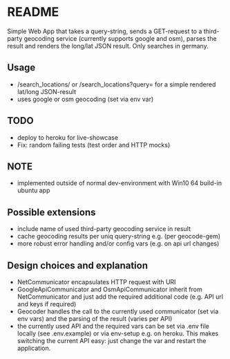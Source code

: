 # README

Simple Web App that takes a query-string, sends a GET-request to a third-party
geocoding service (currently supports google and osm), parses the result and
renders the long/lat JSON result. Only searches in germany.

## Usage

- /search_locations/<QUERY> or /search_locations?query=<QUERY> for a simple
rendered lat/long JSON-result
- uses google or osm geocoding (set via env var)

## TODO

- deploy to heroku for live-showcase
- Fix: random failing tests (test order and HTTP mocks)

## NOTE

- implemented outside of normal dev-environment with Win10 64 build-in
ubuntu app

## Possible extensions

- include name of used third-party geocoding service in result
- cache geocoding results per uniq query-string e.g. (per geocode-gem)
- more robust error handling and/or config vars (e.g. on api url changes)

## Design choices and explanation

- NetCommunicator encapsulates HTTP request with URI
- GoogleApiCommunicator and OsmApiCommunicator inherit from NetCommunicator and
just add the required additional code (e.g. API url and keys if required)
- Geocoder handles the call to the currently used communicator (set via env
  vars) and the parsing of the result (varies per API)
- the currently used API and the required vars can be set via .env file locally
(see .env.example) or via env-setup e.g. on heroku. This makes switching the
current API easy: just change the var and restart the application.
